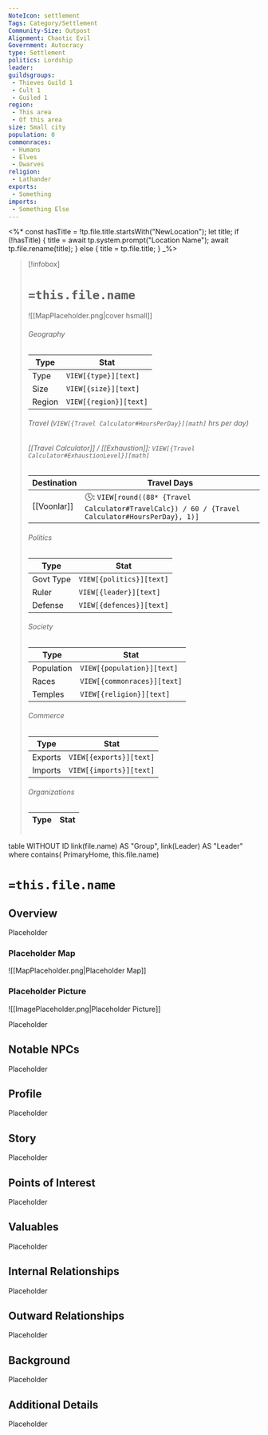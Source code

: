 ```yaml
---
NoteIcon: settlement
Tags: Category/Settlement
Community-Size: Outpost
Alignment: Chaotic Evil
Government: Autocracy
type: Settlement
politics: Lordship
leader: 
guildsgroups:
 - Thieves Guild 1
 - Cult 1
 - Guiled 1
region: 
 - This area
 - Of this area
size: Small city
population: 0
commonraces:
 - Humans
 - Elves
 - Dwarves
religion:
 - Lathander
exports: 
 - Something
imports: 
 - Something Else
---
```


<%*
const hasTitle = !tp.file.title.startsWith("NewLocation");
let title;
if (!hasTitle) {
    title = await tp.system.prompt("Location Name");
    await tp.file.rename(title);
} else {
    title = tp.file.title;
}
_%>

> [!infobox]
> # `=this.file.name` 
> ![[MapPlaceholder.png|cover hsmall]]
> ###### Geography
> Type |  Stat |
> ---|---|
> Type | `VIEW[{type}][text]` |
> Size | `VIEW[{size}][text]` |
> Region | `VIEW[{region}][text]` |
> ###### Travel (`VIEW[{Travel Calculator#HoursPerDay}][math]` hrs per day)
> ###### [[Travel Calculator]]  / [[Exhaustion]]: `VIEW[{Travel Calculator#ExhaustionLevel}][math]`
> Destination |  Travel Days  |
> ---|---|
> [[Voonlar]] | 🕓: `VIEW[round((88* {Travel Calculator#TravelCalc}) / 60 / {Travel Calculator#HoursPerDay}, 1)]`      |
> ###### Politics
> Type |  Stat |
> ---|---|
> Govt Type | `VIEW[{politics}][text]` |
> Ruler | `VIEW[{leader}][text]`|
> Defense | `VIEW[{defences}][text]`|
> ###### Society
> Type |  Stat |
> ---|---|
> Population | `VIEW[{population}][text]` |
> Races | `VIEW[{commonraces}][text]`|
> Temples | `VIEW[{religion}][text]` |
> ###### Commerce
> Type |  Stat |
> ---|---|
> Exports | `VIEW[{exports}][text]` |
> Imports | `VIEW[{imports}][text]` |
> ###### Organizations
> Type |  Stat |
> ---|---|
> ```dataview
table WITHOUT ID link(file.name) AS "Group", link(Leader) AS "Leader"
where contains( PrimaryHome, this.file.name)


# `=this.file.name`
## Overview
Placeholder

### Placeholder Map
![[MapPlaceholder.png|Placeholder Map]]

### Placeholder Picture
![[ImagePlaceholder.png|Placeholder Picture]]

Placeholder

## Notable NPCs
Placeholder

## Profile
Placeholder

## Story
Placeholder

## Points of Interest
Placeholder

## Valuables
Placeholder

## Internal Relationships
Placeholder

## Outward Relationships
Placeholder

## Background
Placeholder

## Additional Details
Placeholder

